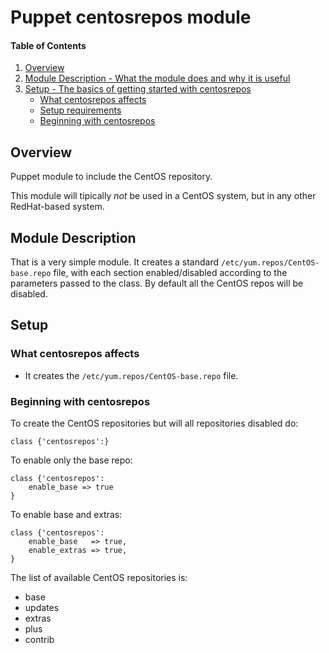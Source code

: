 # Puppet centosrepos module

#### Table of Contents

1. [Overview](#overview)
2. [Module Description - What the module does and why it is useful](#module-description)
3. [Setup - The basics of getting started with centosrepos](#setup)
    * [What centosrepos affects](#what-centosrepos-affects)
    * [Setup requirements](#setup-requirements)
    * [Beginning with centosrepos](#beginning-with-centosrepos)

## Overview

Puppet module to include the CentOS repository.

This module will tipically *not* be used in a CentOS system, but in any other RedHat-based system.

## Module Description

That is a very simple module. It creates a standard `/etc/yum.repos/CentOS-base.repo` file, with
each section enabled/disabled according to the parameters passed to the class. By default all the
CentOS repos will be disabled.

## Setup

### What centosrepos affects

* It creates the `/etc/yum.repos/CentOS-base.repo` file.


### Beginning with centosrepos

To create the CentOS repositories but will all repositories disabled do:

    class {'centosrepos':}

To enable only the base repo:

    class {'centosrepos':
        enable_base => true
    }

To enable base and extras:

    class {'centosrepos':
        enable_base   => true,
        enable_extras => true,
    }

The list of available CentOS repositories is:

 - base
 - updates
 - extras
 - plus
 - contrib

